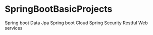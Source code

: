 # SpringBootBasicProjects
Spring boot Data Jpa 
Spring boot Cloud 
Spring Security
Restful Web services 

